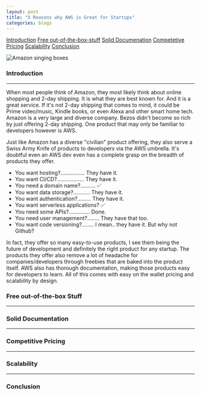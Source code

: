 ```yaml
---
layout: post
title: "X Reasons why AWS is Great for Startups"
categories: blogs
---
```

[Introduction](#introduction) [Free out-of-the-box-stuff](#free-out-of-the-box-stuff) [Solid Documenation](#solid-documenatation) [Competetive Pricing](#competetive-pricing) [Scalability](#scalability) [Conclusion](#conclusion)

![Amazon singing boxes](https://media.giphy.com/media/3JUbUwGIVk7p6mad9t/giphy.gif)

### Introduction

---

When most people think of Amazon, they most likely think about online shopping and 2-day shipping. It is what they are best known for. And it is a great service. If it's not 2-day shipping that comes to mind, it could be Prime video/music, Kindle books, or even Alexa and other smart home tech. Amazon is a very large and diverse company. Bezos didn't become so rich by just offering 2-day shipping. One product that may only be familiar to developers however is AWS.

Just like Amazon has a diverse "civilian" product offering, they also serve a Swiss Army Knife of products to developers via the AWS umbrella. It's doubtful even an AWS dev even has a complete grasp on the breadth of products they offer.

* You want hosting?................ They have it.
* You want CI/CD?.................. They have it.
* You need a domain name?.......... ✅
* You want data storage?........... They have it.
* You want authentication?......... They have it.
* You want serverless applications? ✅
* You need some APIs?.............. Done.
* You need user management?........ They have that too.
* You want code versioning?........ I mean.. they have it. But why not Github?

In fact, they offer so many easy-to-use products, I see them being the future of development and definitely the right product for any startup. The products they offer also remove a lot of headache for companies/developers through freebies that are baked into the product itself. AWS also has thorough documentation, making those products easy for developers to learn. All of this comes with easy on the wallet pricing and scalability by design.

### Free out-of-the-box Stuff

---

### Solid Documentation

---

### Competitive Pricing

---

### Scalability

---

### Conclusion